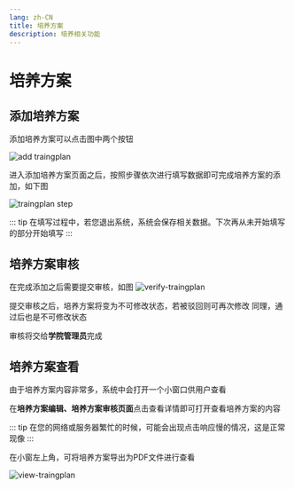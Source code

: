 ```yaml
---
lang: zh-CN
title: 培养方案
description: 培养相关功能
---
```


# 培养方案

## 添加培养方案
添加培养方案可以点击图中两个按钮

![add traingplan](/assets/add-traingplan.png)

进入添加培养方案页面之后，按照步骤依次进行填写数据即可完成培养方案的添加，如下图

![traingplan step](/assets/traingplan-step.png)

::: tip
在填写过程中，若您退出系统，系统会保存相关数据。下次再从未开始填写的部分开始填写
:::

## 培养方案审核

在完成添加之后需要提交审核，如图
![verify-traingplan](/assets/verify-traingplan.png)

提交审核之后，培养方案将变为不可修改状态，若被驳回则可再次修改
同理，通过后也是不可修改状态

审核将交给**学院管理员**完成


## 培养方案查看

由于培养方案内容非常多，系统中会打开一个小窗口供用户查看

在**培养方案编辑、培养方案审核页面**点击查看详情即可打开查看培养方案的内容

::: tip
在您的网络或服务器繁忙的时候，可能会出现点击响应慢的情况，这是正常现像
:::

在小窗左上角，可将培养方案导出为PDF文件进行查看

![view-traingplan](/assets/view-traingplan.png)